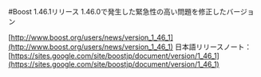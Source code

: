 #Boost 1.46.1リリース
1.46.0で発生した緊急性の高い問題を修正したバージョン

[http://www.boost.org/users/news/version_1_46_1](http://www.boost.org/users/news/version_1_46_1)
日本語リリースノート：
[https://sites.google.com/site/boostjp/document/version/1_46_1](https://sites.google.com/site/boostjp/document/version/1_46_1)
